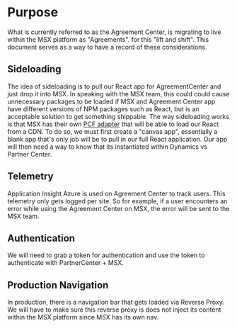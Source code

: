 # Purpose

What is currently referred to as the Agreement Center, is migrating to live
within the MSX platform as "Agreements".
for this "lift and shift". This document serves as a way to have a
record of these considerations.

## Sideloading

The idea of sideloading is to pull our React app for AgreementCenter and
just drop it into MSX. In speaking with the MSX team, this could could
cause unnecessary packages to be loaded if MSX and Agreement Center app have different versions of NPM packages such as React, but is an acceptable
solution to get something shippable. The way sideloading works is that
MSX has their own [PCF adapter](https://docs.microsoft.com/en-us/powerapps/developer/component-framework/overview)
that will be able to load our React from a
CDN. To do so, we must first create a "canvas app", essentially a blank app that's only
job will be to pull in our full React application. Our app will then need a way to know that
its instantiated within Dynamics vs Partner Center.

## Telemetry

Application Insight Azure is used on Agreement Center to track users. This
telemetry only gets logged per site. So for example, if a user
encounters an error while using the Agreement Center on MSX, the error will be sent to the MSX team.

## Authentication

We will need to grab a token for authentication and use the token to
authenticate with PartnerCenter + MSX.

## Production Navigation

In production, there is a navigation bar that gets loaded via
Reverse Proxy. We will have to make sure this reverse proxy is does not
inject its content within the MSX platform since MSX has its own nav.
